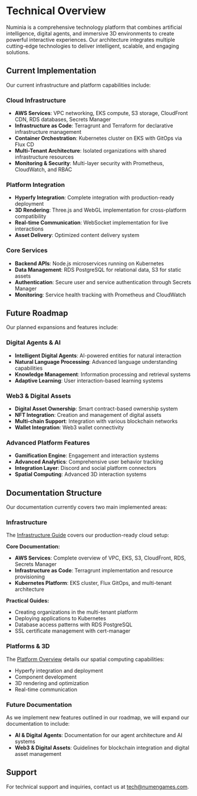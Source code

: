 # Technical Overview

Numinia is a comprehensive technology platform that combines artificial intelligence, digital agents, and immersive 3D environments to create powerful interactive experiences. Our architecture integrates multiple cutting-edge technologies to deliver intelligent, scalable, and engaging solutions.

## Current Implementation

Our current infrastructure and platform capabilities include:

### Cloud Infrastructure
- **AWS Services**: VPC networking, EKS compute, S3 storage, CloudFront CDN, RDS databases, Secrets Manager
- **Infrastructure as Code**: Terragrunt and Terraform for declarative infrastructure management
- **Container Orchestration**: Kubernetes cluster on EKS with GitOps via Flux CD
- **Multi-Tenant Architecture**: Isolated organizations with shared infrastructure resources
- **Monitoring & Security**: Multi-layer security with Prometheus, CloudWatch, and RBAC

### Platform Integration
- **Hyperfy Integration**: Complete integration with production-ready deployment
- **3D Rendering**: Three.js and WebGL implementation for cross-platform compatibility
- **Real-time Communication**: WebSocket implementation for live interactions
- **Asset Delivery**: Optimized content delivery system

### Core Services
- **Backend APIs**: Node.js microservices running on Kubernetes
- **Data Management**: RDS PostgreSQL for relational data, S3 for static assets
- **Authentication**: Secure user and service authentication through Secrets Manager
- **Monitoring**: Service health tracking with Prometheus and CloudWatch

## Future Roadmap

Our planned expansions and features include:

### Digital Agents & AI
- **Intelligent Digital Agents**: AI-powered entities for natural interaction
- **Natural Language Processing**: Advanced language understanding capabilities
- **Knowledge Management**: Information processing and retrieval systems
- **Adaptive Learning**: User interaction-based learning systems

### Web3 & Digital Assets
- **Digital Asset Ownership**: Smart contract-based ownership system
- **NFT Integration**: Creation and management of digital assets
- **Multi-chain Support**: Integration with various blockchain networks
- **Wallet Integration**: Web3 wallet connectivity

### Advanced Platform Features
- **Gamification Engine**: Engagement and interaction systems
- **Advanced Analytics**: Comprehensive user behavior tracking
- **Integration Layer**: Discord and social platform connectors
- **Spatial Computing**: Advanced 3D interaction systems

## Documentation Structure

Our documentation currently covers two main implemented areas:

### Infrastructure

The [Infrastructure Guide][infrastructure] covers our production-ready cloud setup:

**Core Documentation:**
- **AWS Services**: Complete overview of VPC, EKS, S3, CloudFront, RDS, Secrets Manager
- **Infrastructure as Code**: Terragrunt implementation and resource provisioning
- **Kubernetes Platform**: EKS cluster, Flux GitOps, and multi-tenant architecture

**Practical Guides:**
- Creating organizations in the multi-tenant platform
- Deploying applications to Kubernetes
- Database access patterns with RDS PostgreSQL
- SSL certificate management with cert-manager

### Platforms & 3D

The [Platform Overview][platforms] details our spatial computing capabilities:
- Hyperfy integration and deployment
- Component development
- 3D rendering and optimization
- Real-time communication

### Future Documentation

As we implement new features outlined in our roadmap, we will expand our documentation to include:

- **AI & Digital Agents**: Documentation for our agent architecture and AI systems
- **Web3 & Digital Assets**: Guidelines for blockchain integration and digital asset management

## Support

For technical support and inquiries, contact us at [tech@numengames.com](mailto:tech@numengames.com).

[platforms]: /docs/organization/technology/platforms
[hyperfy]: /docs/organization/technology/platforms/hyperfy/hyperfy-integration
[infrastructure]: /docs/organization/technology/infrastructure
